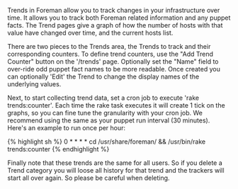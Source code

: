 
Trends in Foreman allow you to track changes in your infrastructure over time. It allows you to track both Foreman related information and any puppet facts. The Trend pages give a graph of how the number of hosts with that value have changed over time, and the current hosts list.

There are two pieces to the Trends area, the Trends to track and their corresponding counters. To define trend counters, use the "Add Trend Counter" button on the '/trends' page. Optionally set the "Name" field to over-ride odd puppet fact names to be more readable. Once created you can optionally 'Edit' the Trend to change the display names of the underlying values. 

Next, to start collecting trend data, set a cron job to execute 'rake trends:counter'. Each time the rake task executes it will create 1 tick on the graphs, so you can fine tune the granularity with your cron job. We recommend using the same as your puppet run interval (30 minutes). Here's an example to run once per hour: 

{% highlight sh %}
0 * * * * cd /usr/share/foreman/ && /usr/bin/rake trends:counter
{% endhighlight %}

Finally note that these trends are the same for all users. So if you delete a Trend category you will loose all history for that trend and the trackers will start all over again. So please be careful when deleting. 